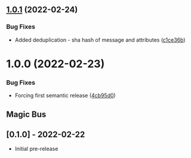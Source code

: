 ## [1.0.1](https://github.com/evvnt/magic_bus/compare/v1.0.0...v1.0.1) (2022-02-24)


### Bug Fixes

* Added deduplication - sha hash of message and attributes ([c1ce36b](https://github.com/evvnt/magic_bus/commit/c1ce36bdcc38f1ca0a4761a936f3a32b8bc88b6d))

# 1.0.0 (2022-02-23)


### Bug Fixes

* Forcing first semantic release ([4cb95d0](https://github.com/evvnt/magic_bus/commit/4cb95d0468ba99d57b1808179b0c7341961cfb57))

## Magic Bus

## [0.1.0] - 2022-02-22

- Initial pre-release
